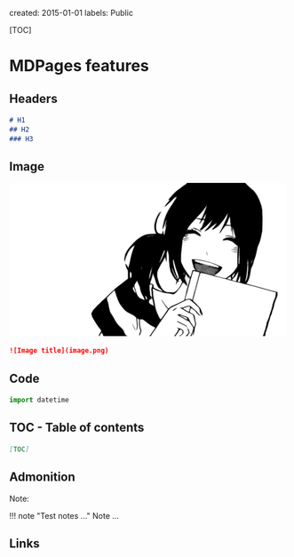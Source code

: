 created: 2015-01-01
labels: Public

[TOC]

# MDPages features

## Headers

```markdown
# H1
## H2
### H3
```

## Image

![Image example](image.png)

```markdown
![Image title](image.png)
```

## Code

```python
import datetime
```

## TOC - Table of contents

```markdown
[TOC]
```

## Admonition

Note:

!!! note "Test notes ..."
    Note ...

## Links
